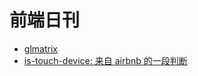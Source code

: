 # 前端日刊

* [glmatrix](https://glmatrix.net/)
* [is-touch-device: 来自 airbnb 的一段判断](https://github.com/airbnb/is-touch-device/blob/master/src/index.js)

